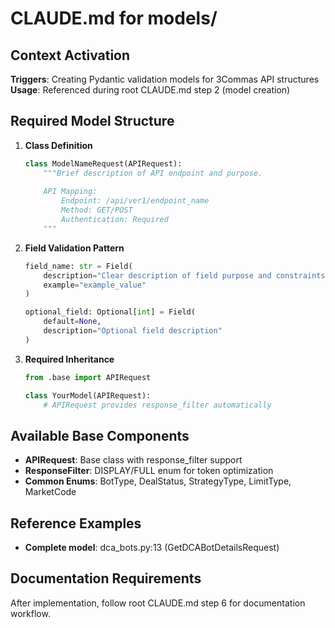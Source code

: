 # CLAUDE.md for models/

## Context Activation
**Triggers**: Creating Pydantic validation models for 3Commas API structures
**Usage**: Referenced during root CLAUDE.md step 2 (model creation)

## Required Model Structure
1. **Class Definition**
   ```python
   class ModelNameRequest(APIRequest):
       """Brief description of API endpoint and purpose.
       
       API Mapping:
           Endpoint: /api/ver1/endpoint_name
           Method: GET/POST
           Authentication: Required
       """
   ```

2. **Field Validation Pattern**
   ```python
   field_name: str = Field(
       description="Clear description of field purpose and constraints",
       example="example_value"
   )
   
   optional_field: Optional[int] = Field(
       default=None,
       description="Optional field description"
   )
   ```

3. **Required Inheritance**
   ```python
   from .base import APIRequest
   
   class YourModel(APIRequest):
       # APIRequest provides response_filter automatically
   ```

## Available Base Components
- **APIRequest**: Base class with response_filter support
- **ResponseFilter**: DISPLAY/FULL enum for token optimization  
- **Common Enums**: BotType, DealStatus, StrategyType, LimitType, MarketCode

## Reference Examples
- **Complete model**: dca_bots.py:13 (GetDCABotDetailsRequest)

## Documentation Requirements
After implementation, follow root CLAUDE.md step 6 for documentation workflow.